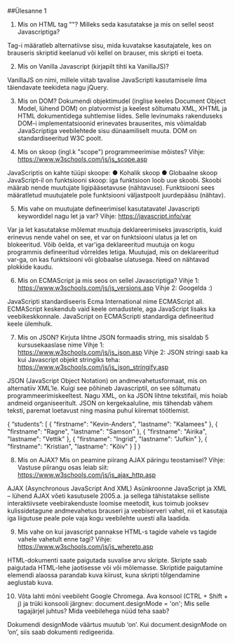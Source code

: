 ##Ülesanne 1

1. Mis on HTML tag "<noscript>"? Milleks seda kasutatakse ja mis on sellel seost
Javascriptiga?

Tag-i <noscript> määratleb alternatiivse sisu, mida kuvatakse kasutajatele, kes on brauseris skriptid keelanud või
kellel on brauser, mis skripti ei toeta.

2. Mis on Vanilla Javascript (kirjapilt tihti ka VanillaJS)?

VanillaJS on nimi, millele viitab tavalise JavaScripti kasutamisele ilma täiendavate teekideta nagu jQuery.

3. Mis on DOM?
Dokumendi objektimudel (inglise keeles Document Object Model, lühend DOM) on platvormist ja keelest
sõltumatu XML, XHTML ja HTML dokumentidega suhtlemise liides. Selle levinumaks rakenduseks DOM-i
implementatsioonid erinevates brauserites, mis võimaldab JavaScriptiga veebilehtede sisu dünaamiliselt muuta.
DOM on standardiseeritud W3C poolt.

4. Mis on skoop (ingl.k "scope") programmeerimise mõistes?
Vihje: https://www.w3schools.com/js/js_scope.asp

JavaScriptis on kahte tüüpi skoope:
● Kohalik skoop
● Globaalne skoop
JavaScript-il on funktsiooni skoop: iga funktsioon loob uue skoobi.
Skoobi määrab nende muutujate ligipääsetavuse (nähtavuse).
Funktsiooni sees määratletud muutujatele pole funktsiooni väljastpoolt juurdepääsu (nähtav).

5. Mis vahe on muutujate defineerimisel kasutatavatel Javascripti keywordidel nagu let ja var?
Vihje: https://javascript.info/var

Var ja let kasutatakse mõlemat muutuja deklareerimiseks javascriptis, kuid erinevus nende vahel on see, et var
on funktsiooni ulatus ja let on blokeeritud.
Võib öelda, et var'iga deklareeritud muutuja on kogu programmis defineeritud võrreldes letiga.
Muutujad, mis on deklareeritud var-ga, on kas funktsiooni või globaalse ulatusega. Need on nähtavad plokkide
kaudu.

6. Mis on ECMAScript ja mis seos on sellel Javascriptiga?
 Vihje 1: https://www.w3schools.com/js/js_versions.asp
 Vihje 2: Googelda :)
 
JavaScripti standardiseeris Ecma International nime ECMAScript all. ECMAScript keskendub vaid keele
omadustele, aga JavaScript lisaks ka veebikeskkonnale.
JavaScript on ECMAScripti standardiga defineeritud keele ülemhulk.

7. Mis on JSON? Kirjuta lihtne JSON formaadis string, mis sisaldab 5 kursusekaaslase nime
Vihje 1: https://www.w3schools.com/js/js_json.asp
Vihje 2: JSON stringi saab ka kui Javascript objekt stringiks teha:
https://www.w3schools.com/js/js_json_stringify.asp

JSON (JavaScript Object Notation) on andmevahetusformaat, mis on alternatiiv XML’le. Kuigi see põhineb
Javascriptil, on see sõltumatu programmeerimiskeeltest. Nagu XML, on ka JSON lihtne tekstifail, mis hoiab
andmeid organiseeritult. JSON on kergekaaluline, mis tähendab vähem teksti, paremat loetavust ning masina
puhul kiiremat töötlemist.

{
“students”: [
{ "firstname": "Kevin-Anders", "lastname": "Kalamees" },
{ "firstname": "Ragne", "lastname": "Samson" },
{ "firstname": "Airika", "lastname": "Vettik" },
{ "firstname": "Ingrid", "lastname": "Jufkin" },
{ "firstname": "Kristian", "lastname": "Kõiv" }
]
}

8. Mis on AJAX? Mis on peamine piirang AJAX päringu teostamisel?
Vihje: Vastuse piirangu osas leiab siit: https://www.w3schools.com/js/js_ajax_http.asp

AJAX (Asynchronous JavaScript And XML)
Asünkroonne JavaScript ja XML – lühend AJAX võeti kasutusele 2005.a. ja sellega tähistatakse selliste
interaktiivsete veebirakenduste loomise meetodit, kus toimub jooksev kulissidetagune andmevahetus brauseri ja
veebiserveri vahel, nii et kasutaja iga liigutuse peale pole vaja kogu veebilehte uuesti alla laadida.

9. Mis vahe on kui javascript pannakse HTML-s <head> tagide vahele vs <body> tagide vahele vahetult
enne </body> tagi?
Vihje: https://www.w3schools.com/js/js_whereto.asp

HTML-dokumenti saate paigutada suvalise arvu skripte.
Skripte saab paigutada HTML-lehe jaotisesse <body> või <head> või mõlemasse.
Skriptide paigutamine elemendi <body> alaossa parandab kuva kiirust, kuna skripti tõlgendamine aeglustab
kuva.

10. Võta lahti mõni veebileht Google Chromega. Ava konsool (CTRL + Shift + j) ja trüki konsooli järgnev:
document.designMode = 'on';
Mis selle tagajärjel juhtus? Mida veebilehega nüüd teha saab?

Dokumendi designMode väärtus muutub ‘on’. Kui document.designMode on ‘on’, siis saab dokumenti
redigeerida.
